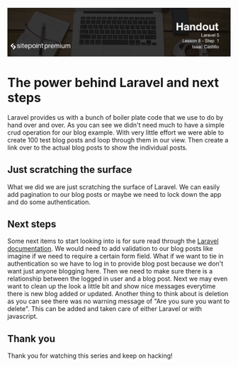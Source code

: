 ![](headings/8.1.png)

# The power behind Laravel and next steps

Laravel provides us with a bunch of boiler plate code that we use to do by hand over and over.  As you can see we didn't need much to have a simple crud operation for our blog example. With very little effort we were able to create 100 test blog posts and loop through them in our view. Then create a link over to the actual blog posts to show the individual posts.

## Just scratching the surface

What we did we are just scratching the surface of Laravel. We can easily add pagination to our blog posts or maybe we need to lock down the app and do some authentication.

## Next steps

Some next items to start looking into is for sure read through the [Laravel documentation](https://laravel.com/docs/5.2). We would need to add validation to our blog posts like imagine if we need to require a certain form field. What if we want to tie in authentication so we have to log in to provide blog post because we don't want just anyone blogging here. Then we need to make sure there is a relationship between the logged in user and a blog post. Next we may even want to clean up the look a little bit and show nice messages everytime there is new blog added or updated. Another thing to think about is deletion as you can see there was no warning message of "Are you sure you want to delete". This can be added and taken care of either Laravel or with javascript.

## Thank you

Thank you for watching this series and keep on hacking!